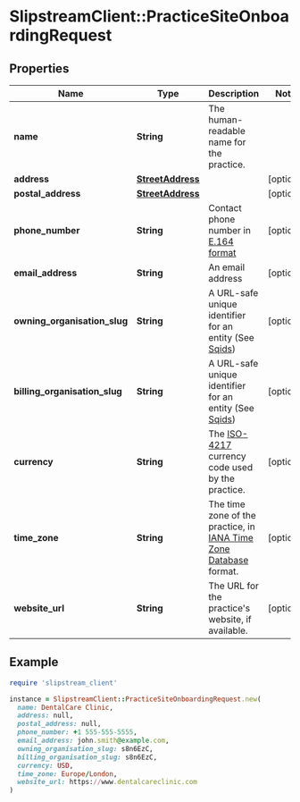 # SlipstreamClient::PracticeSiteOnboardingRequest

## Properties

| Name | Type | Description | Notes |
| ---- | ---- | ----------- | ----- |
| **name** | **String** | The human-readable name for the practice. |  |
| **address** | [**StreetAddress**](StreetAddress.md) |  | [optional] |
| **postal_address** | [**StreetAddress**](StreetAddress.md) |  | [optional] |
| **phone_number** | **String** | Contact phone number in [E.164 format](https://en.wikipedia.org/wiki/E.164) | [optional] |
| **email_address** | **String** | An email address | [optional] |
| **owning_organisation_slug** | **String** | A URL-safe unique identifier for an entity (See [Sqids](https://sqids.org)) | [optional] |
| **billing_organisation_slug** | **String** | A URL-safe unique identifier for an entity (See [Sqids](https://sqids.org)) | [optional] |
| **currency** | **String** | The [ISO-4217](https://en.wikipedia.org/wiki/ISO_4217#List_of_ISO_4217_currency_codes) currency code used by the practice. | [optional] |
| **time_zone** | **String** | The time zone of the practice, in [IANA Time Zone Database](https://www.iana.org/time-zones) format. | [optional] |
| **website_url** | **String** | The URL for the practice&#39;s website, if available. | [optional] |

## Example

```ruby
require 'slipstream_client'

instance = SlipstreamClient::PracticeSiteOnboardingRequest.new(
  name: DentalCare Clinic,
  address: null,
  postal_address: null,
  phone_number: +1 555-555-5555,
  email_address: john.smith@example.com,
  owning_organisation_slug: s8n6EzC,
  billing_organisation_slug: s8n6EzC,
  currency: USD,
  time_zone: Europe/London,
  website_url: https://www.dentalcareclinic.com
)
```


